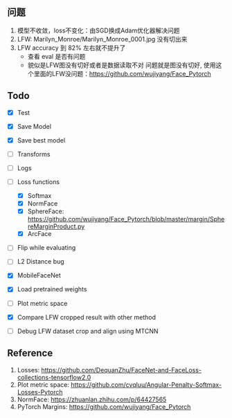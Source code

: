 ## 问题
1. 模型不收敛，loss不变化：由SGD换成Adam优化器解决问题
2. LFW: Marilyn_Monroe/Marilyn_Monroe_0001.jpg 没有切出来
3. LFW accuracy 到 82% 左右就不提升了
	+ 查看 eval 是否有问题
	+ 貌似是LFW图没有切好或者是数据读取不对
	问题就是图没有切好, 使用这个里面的LFW没问题：https://github.com/wujiyang/Face_Pytorch



## Todo
- [x] Test
- [x] Save Model
- [x] Save best model
- [ ] Transforms
- [ ] Logs
- [ ] Loss functions
	- [x] Softmax
	- [x] NormFace
	- [x] SphereFace: https://github.com/wujiyang/Face_Pytorch/blob/master/margin/SphereMarginProduct.py
	- [x] ArcFace
- [ ] Flip while evaluating
- [ ] L2 Distance bug
- [x] MobileFaceNet
- [x] Load pretrained weights
- [ ] Plot metric space
- [x] Compare LFW cropped result with other method
- [ ] Debug LFW dataset crop and align using MTCNN




## Reference
1. Losses: https://github.com/DequanZhu/FaceNet-and-FaceLoss-collections-tensorflow2.0
2. Plot metric space: https://github.com/cvqluu/Angular-Penalty-Softmax-Losses-Pytorch
3. NormFace: https://zhuanlan.zhihu.com/p/64427565
4. PyTorch Margins: https://github.com/wujiyang/Face_Pytorch
